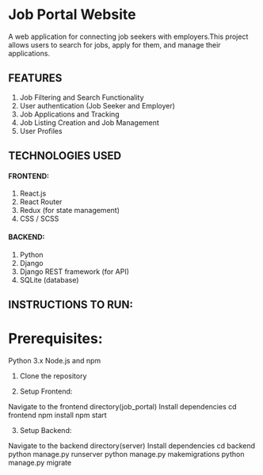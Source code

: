 # Job Portal Website
A web application for connecting job seekers with employers.This project allows users to search for jobs, apply for them, and manage their applications.

## FEATURES

1. Job Filtering and Search Functionality
2. User authentication  (Job Seeker and Employer) 
3. Job Applications and Tracking
4. Job Listing Creation and Job Management
5. User Profiles

## TECHNOLOGIES USED

#### FRONTEND:

1. React.js
2. React Router
3. Redux (for state management)
4. CSS / SCSS 

#### BACKEND:

1. Python
2. Django
3. Django REST framework (for API)
4. SQLite (database)

## INSTRUCTIONS TO RUN:

# Prerequisites:

Python 3.x
Node.js and npm

1. Clone the repository

2. Setup Frontend:

Navigate to the frontend directory(job_portal)
Install dependencies
cd frontend
npm install
npm start

3. Setup Backend:

Navigate to the backend directory(server)
Install dependencies
cd backend
python manage.py runserver
python manage.py makemigrations
python manage.py migrate